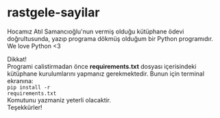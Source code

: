 # rastgele-sayilar
Hocamız Atıl Samancıoğlu'nun vermiş olduğu kütüphane ödevi doğrultusunda, 
yazıp programa dökmüş olduğum bir Python programıdır.<br/>
We love Python <3

Dikkat!<br/>
Programi calistirmadan önce <b>requirements.txt</b> dosyası içerisindeki kütüphane
kurulumlarını yapmanız gerekmektedir. Bunun için terminal ekranına:<br/>
<code>pip install -r requirements.txt</code><br/>
Komutunu yazmaniz yeterli olacaktir.<br/>
Teşekkürler!
